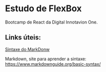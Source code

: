 # Estudo de FlexBox 
Bootcamp de React da Digital Innotavion One.


## Links úteis:
[Sintaxe do MarkDonw](https://www.markdownguide.org/basic-syntax/)<br>

Markdown, site para aprender a sintaxe: https://www.markdownguide.org/basic-syntax/

